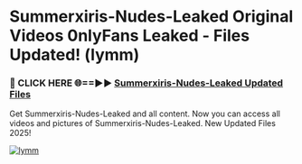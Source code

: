 # Summerxiris-Nudes-Leaked Original Videos 0nlyFans Leaked - Files Updated! (lymm)

<h3>🔴 CLICK HERE 🌐==►► <a href="https://tinyurl.com/4mcuefdz" rel="nofollow">Summerxiris-Nudes-Leaked Updated Files</a></h3>

Get Summerxiris-Nudes-Leaked and all content. Now you can access all videos and pictures of Summerxiris-Nudes-Leaked. New Updated Files 2025!

[![lymm](https://i.imgur.com/StAQSOY.gif)](https://tinyurl.com/4mcuefdz)

